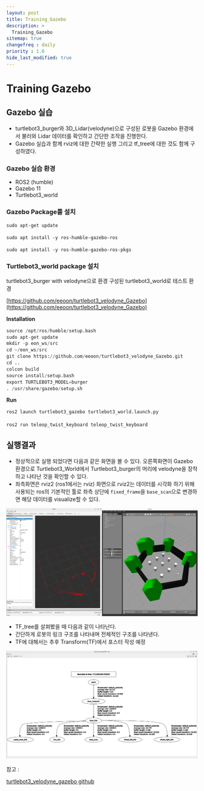 ```yaml
---
layout: post
title: Training_Gazebo
description: >
  Training_Gazebo
sitemap: true
changefreq : daily
priority : 1.0
hide_last_modified: true
---
```


# Training Gazebo

## Gazebo 실습

- turtlebot3_burger와 3D_Lidar(velodyne)으로 구성된 로봇을 Gazebo 환경에서 불러와 Lidar 데이터를 확인하고 간단한 조작을 진행한다.
- Gazebo 실습과 함께 rviz에 대한 간략한 실행 그리고 tf_tree에 대한 것도 함께 구성하였다.

### Gazebo 실습 환경

- ROS2 (humble)
- Gazebo 11
- Turtlebot3_world

### Gazebo Package를 설치

```
sudo apt-get update

sudo apt install -y ros-humble-gazebo-ros

sudo apt install -y ros-humble-gazebo-ros-pkgs
```

### Turtlebot3_world package 설치

turtlebot3_burger with velodyne으로 환경 구성된 turtlebot3_world로 테스트 환경

[https://github.com/eeoon/turtlebot3_velodyne_Gazebo](https://github.com/eeoon/turtlebot3_velodyne_Gazebo)

**Installation**

```python
source /opt/ros/humble/setup.bash
sudo apt-get update
mkdir -p eon_ws/src
cd ~/eon_ws/src
git clone https://github.com/eeoon/turtlebot3_velodyne_Gazebo.git
cd ..
colcon build
source install/setup.bash
export TURTLEBOT3_MODEL=burger
. /usr/share/gazebo/setup.sh
```

**Run**

```python
ros2 launch turtlebot3_gazebo turtlebot3_world.launch.py

ros2 run teleop_twist_keyboard teleop_twist_keyboard 
```

## 실행결과

- 정상적으로 실행 되었다면 다음과 같은 화면을 볼 수 있다. 오른쪽화면이 Gazebo 환경으로 Turtlebot3_World에서 Turtlebot3_burger의 머리에 velodyne을 장착하고 나타난 것을 확인할 수 있다.
- 좌측화면은 rviz2 (ros1에서는 rviz) 화면으로 rviz2는 데이터를 시각화 하기 위해 사용되는 ros의 기본적인 툴로 좌측 상단에 `fixed_frame`을 `base_scan`으로 변경하면 해당 데이터를 visualize할 수 있다.

![result_picture.png](https://raw.githubusercontent.com/eeoon/eeoon.github.io/main/robotics/images/training_gazebo/image.png)


- TF_tree를 살펴봤을 때 다음과 같이 나타난다.
- 간단하게 로봇의 링크 구조를 나타내며 전체적인 구조를 나타낸다.
- TF에 대해서는 추후 Transform(TF)에서 포스터 작성 예정

![rqt_tf_tree.png](https://raw.githubusercontent.com/eeoon/eeoon.github.io/main/robotics/images/training_gazebo/image2.png)

참고 :

[turtlebot3_velodyne_gazebo github](https://github.com/eeoon/turtlebot3_velodyne_Gazebo)
